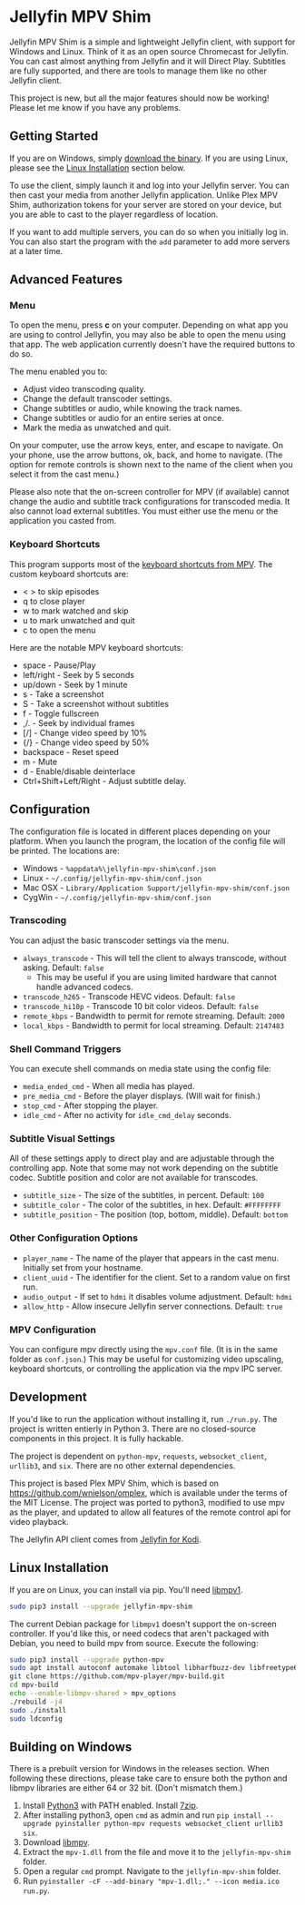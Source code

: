 # Jellyfin MPV Shim

Jellyfin MPV Shim is a simple and lightweight Jellyfin client, with support for Windows
and Linux. Think of it as an open source Chromecast for Jellyfin. You can cast almost
anything from Jellyfin and it will Direct Play. Subtitles are fully supported, and
there are tools to manage them like no other Jellyfin client.

This project is new, but all the major features should now be working! Please let me
know if you have any problems.

## Getting Started

If you are on Windows, simply [download the binary](https://github.com/iwalton3/jellyfin-mpv-shim/releases).
If you are using Linux, please see the [Linux Installation](https://github.com/iwalton3/jellyfin-mpv-shim/blob/master/README.md#linux-installation) section below.

To use the client, simply launch it and log into your Jellyfin server. You can then cast your media
from another Jellyfin application. Unlike Plex MPV Shim, authorization tokens for your server
are stored on your device, but you are able to cast to the player regardless of location.

If you want to add multiple servers, you can do so when you initially log in. You can also
start the program with the `add` parameter to add more servers at a later time.

## Advanced Features

### Menu

To open the menu, press **c** on your computer. Depending on what app you are
using to control Jellyfin, you may also be able to open the menu using that app.
The web application currently doesn't have the required buttons to do so.

The menu enabled you to:
 - Adjust video transcoding quality.
 - Change the default transcoder settings.
 - Change subtitles or audio, while knowing the track names.
 - Change subtitles or audio for an entire series at once.
 - Mark the media as unwatched and quit.

On your computer, use the arrow keys, enter, and escape to navigate. On your phone, use
the arrow buttons, ok, back, and home to navigate. (The option for remote controls is
shown next to the name of the client when you select it from the cast menu.)

Please also note that the on-screen controller for MPV (if available) cannot change the
audio and subtitle track configurations for transcoded media. It also cannot load external
subtitles. You must either use the menu or the application you casted from.

### Keyboard Shortcuts

This program supports most of the [keyboard shortcuts from MPV](https://mpv.io/manual/stable/#interactive-control). The custom keyboard shortcuts are:

 - < > to skip episodes
 - q to close player
 - w to mark watched and skip
 - u to mark unwatched and quit
 - c to open the menu

Here are the notable MPV keyboard shortcuts:

 - space - Pause/Play
 - left/right - Seek by 5 seconds
 - up/down - Seek by 1 minute
 - s - Take a screenshot
 - S - Take a screenshot without subtitles
 - f - Toggle fullscreen
 - ,/. - Seek by individual frames
 - \[/\] - Change video speed by 10%
 - {/} - Change video speed by 50%
 - backspace - Reset speed
 - m - Mute
 - d - Enable/disable deinterlace
 - Ctrl+Shift+Left/Right - Adjust subtitle delay.

## Configuration

The configuration file is located in different places depending on your platform. When you
launch the program, the location of the config file will be printed. The locations are:
 - Windows - `%appdata%\jellyfin-mpv-shim\conf.json`
 - Linux - `~/.config/jellyfin-mpv-shim/conf.json`
 - Mac OSX - `Library/Application Support/jellyfin-mpv-shim/conf.json`
 - CygWin - `~/.config/jellyfin-mpv-shim/conf.json`

### Transcoding

You can adjust the basic transcoder settings via the menu.

- `always_transcode` - This will tell the client to always transcode, without asking. Default: `false`
    - This may be useful if you are using limited hardware that cannot handle advanced codecs.
- `transcode_h265` - Transcode HEVC videos. Default: `false`
- `transcode_hi10p` - Transcode 10 bit color videos. Default: `false`
- `remote_kbps` - Bandwidth to permit for remote streaming. Default: `2000`
- `local_kbps` - Bandwidth to permit for local streaming. Default: `2147483`

### Shell Command Triggers

You can execute shell commands on media state using the config file:

 - `media_ended_cmd` - When all media has played.
 - `pre_media_cmd` - Before the player displays. (Will wait for finish.)
 - `stop_cmd` - After stopping the player.
 - `idle_cmd` - After no activity for `idle_cmd_delay` seconds.

### Subtitle Visual Settings

All of these settings apply to direct play and are adjustable through the controlling app. Note that some may not work depending on the subtitle codec. Subtitle position and color are not available for transcodes.

 - `subtitle_size` - The size of the subtitles, in percent. Default: `100`
 - `subtitle_color` - The color of the subtitles, in hex. Default: `#FFFFFFFF`
 - `subtitle_position` - The position (top, bottom, middle). Default: `bottom`

### Other Configuration Options

 - `player_name` - The name of the player that appears in the cast menu. Initially set from your hostname.
 - `client_uuid` - The identifier for the client. Set to a random value on first run.
 - `audio_output` - If set to `hdmi` it disables volume adjustment. Default: `hdmi`
 - `allow_http` - Allow insecure Jellyfin server connections. Default: `true`

### MPV Configuration

You can configure mpv directly using the `mpv.conf` file. (It is in the same folder as `conf.json`.)
This may be useful for customizing video upscaling, keyboard shortcuts, or controlling the application
via the mpv IPC server.

## Development

If you'd like to run the application without installing it, run `./run.py`.
The project is written entierly in Python 3. There are no closed-source
components in this project. It is fully hackable.

The project is dependent on `python-mpv`, `requests`, `websocket_client`, `urllib3`, and `six`. There are no other
external dependencies.

This project is based Plex MPV Shim, which is based on https://github.com/wnielson/omplex, which
is available under the terms of the MIT License. The project was ported to python3, modified to
use mpv as the player, and updated to allow all features of the remote control api for video playback.

The Jellyfin API client comes from [Jellyfin for Kodi](https://github.com/jellyfin/jellyfin-kodi/tree/master/jellyfin_kodi).

## Linux Installation

If you are on Linux, you can install via pip. You'll need [libmpv1](https://github.com/Kagami/mpv.js/blob/master/README.md#get-libmpv).
```bash
sudo pip3 install --upgrade jellyfin-mpv-shim
```

The current Debian package for `libmpv1` doesn't support the on-screen controller. If you'd like this, or need codecs that aren't packaged with Debian, you need to build mpv from source. Execute the following:
```bash
sudo pip3 install --upgrade python-mpv
sudo apt install autoconf automake libtool libharfbuzz-dev libfreetype6-dev libfontconfig1-dev libx11-dev libxrandr-dev libvdpau-dev libva-dev mesa-common-dev libegl1-mesa-dev yasm libasound2-dev libpulse-dev libuchardet-dev zlib1g-dev libfribidi-dev git libgnutls28-dev libgl1-mesa-dev libsdl2-dev cmake wget python g++ libluajit-5.1-dev
git clone https://github.com/mpv-player/mpv-build.git
cd mpv-build
echo --enable-libmpv-shared > mpv_options
./rebuild -j4
sudo ./install
sudo ldconfig
```

## Building on Windows

There is a prebuilt version for Windows in the releases section. When
following these directions, please take care to ensure both the python
and libmpv libraries are either 64 or 32 bit. (Don't mismatch them.)

1. Install [Python3](https://www.python.org/downloads/) with PATH enabled. Install [7zip](https://ninite.com/7zip/).
2. After installing python3, open `cmd` as admin and run `pip install --upgrade pyinstaller python-mpv requests websocket_client urllib3 six`.
3. Download [libmpv](https://sourceforge.net/projects/mpv-player-windows/files/libmpv/).
4. Extract the `mpv-1.dll` from the file and move it to the `jellyfin-mpv-shim` folder.
5. Open a regular `cmd` prompt. Navigate to the `jellyfin-mpv-shim` folder.
6. Run `pyinstaller -cF --add-binary "mpv-1.dll;." --icon media.ico run.py`.

